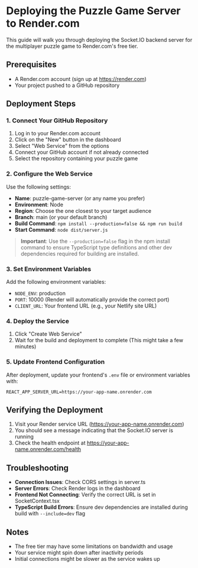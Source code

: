 # Deploying the Puzzle Game Server to Render.com

This guide will walk you through deploying the Socket.IO backend server for the multiplayer puzzle game to Render.com's free tier.

## Prerequisites

- A Render.com account (sign up at https://render.com)
- Your project pushed to a GitHub repository

## Deployment Steps

### 1. Connect Your GitHub Repository

1. Log in to your Render.com account
2. Click on the "New" button in the dashboard
3. Select "Web Service" from the options
4. Connect your GitHub account if not already connected
5. Select the repository containing your puzzle game

### 2. Configure the Web Service

Use the following settings:
- **Name**: puzzle-game-server (or any name you prefer)
- **Environment**: Node
- **Region**: Choose the one closest to your target audience
- **Branch**: main (or your default branch)
- **Build Command**: `npm install --production=false && npm run build`
- **Start Command**: `node dist/server.js`

> **Important**: Use the `--production=false` flag in the npm install command to ensure TypeScript type definitions and other dev dependencies required for building are installed.

### 3. Set Environment Variables

Add the following environment variables:
- `NODE_ENV`: production
- `PORT`: 10000 (Render will automatically provide the correct port)
- `CLIENT_URL`: Your frontend URL (e.g., your Netlify site URL)

### 4. Deploy the Service

1. Click "Create Web Service"
2. Wait for the build and deployment to complete (This might take a few minutes)

### 5. Update Frontend Configuration

After deployment, update your frontend's `.env` file or environment variables with:
```
REACT_APP_SERVER_URL=https://your-app-name.onrender.com
```

## Verifying the Deployment

1. Visit your Render service URL (https://your-app-name.onrender.com)
2. You should see a message indicating that the Socket.IO server is running
3. Check the health endpoint at https://your-app-name.onrender.com/health

## Troubleshooting

- **Connection Issues**: Check CORS settings in server.ts
- **Server Errors**: Check Render logs in the dashboard
- **Frontend Not Connecting**: Verify the correct URL is set in SocketContext.tsx
- **TypeScript Build Errors**: Ensure dev dependencies are installed during build with `--include=dev` flag

## Notes

- The free tier may have some limitations on bandwidth and usage
- Your service might spin down after inactivity periods
- Initial connections might be slower as the service wakes up